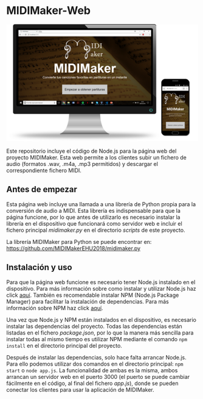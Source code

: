 # MIDIMaker-Web

![interfaz web](https://github.com/MIDIMakerEHU2018/MIDIMakerWeb/blob/master/images/interfaz%20web%20MIDIMaker.png)

Este repositorio incluye el código de Node.js para la página web del proyecto MIDIMaker. Esta web permite a los clientes subir un fichero de audio (formatos .wav, .m4a, .mp3 permitidos) y descargar el correspondiente fichero MIDI.

## Antes de empezar
Esta página web incluye una llamada a una librería de Python propia para la conversión de audio a MIDI. Esta librería es indispensable para que la página funcione, por lo que antes de utilizarlo es necesario instalar la librería en el dispositivo que funcionará como servidor web e incluir el fichero principal *midimaker.py* en el directorio *scripts* de este proyecto.

La librería MIDIMaker para Python se puede encontrar en: https://github.com/MIDIMakerEHU2018/midimaker.py

## Instalación y uso
Para que la página web funcione es necesario tener Node.js instalado en el dispositivo. Para más información sobre como instalar y utilizar Node.js haz click [aquí](https://nodejs.org/en/).
También es recomendable instalar NPM (Node.js Package Manager) para facilitar la instalación de dependencias. Para más información sobre NPM haz click [aquí](https://www.npmjs.com/).

Una vez que Node.js y NPM están instalados en el dispositivo, es necesario instalar las dependencias del proyecto. Todas las dependencias están listadas en el fichero *package.json*, por lo que la manera más sencilla para instalar todas al mismo tiempo es utilizar NPM mediante el comando `npm install` en el directorio principal del proyecto.

Después de instalar las dependencias, solo hace falta arrancar Node.js. Para ello podemos utilizar dos comandos en el directorio principal: `npm start` o `node app.js`. La funcionalidad de ambas es la misma, ambos arrancan un servidor web en el puerto 3000 (el puerto se puede cambiar fácilmente en el código, al final del fichero *app.js*), donde se pueden conectar los clientes para usar la aplicación de MIDIMaker.
